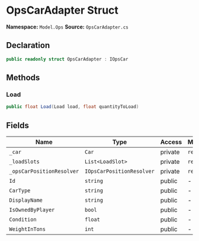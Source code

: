 # OpsCarAdapter Struct

**Namespace:** `Model.Ops`
**Source:** `OpsCarAdapter.cs`

## Declaration

```csharp
public readonly struct OpsCarAdapter : IOpsCar
```

## Methods

### Load

```csharp
public float Load(Load load, float quantityToLoad)
```

## Fields

| Name | Type | Access | Modifiers |
|------|------|--------|-----------|
| `_car` | `Car` | private | `readonly` |
| `_loadSlots` | `List<LoadSlot>` | private | `readonly` |
| `_opsCarPositionResolver` | `IOpsCarPositionResolver` | private | `readonly` |
| `Id` | `string` | public | - |
| `CarType` | `string` | public | - |
| `DisplayName` | `string` | public | - |
| `IsOwnedByPlayer` | `bool` | public | - |
| `Condition` | `float` | public | - |
| `WeightInTons` | `int` | public | - |

